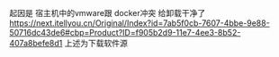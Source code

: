 起因是 宿主机中的vmware跟 docker冲突 给卸载干净了
https://next.itellyou.cn/Original/Index?id=7ab5f0cb-7607-4bbe-9e88-50716dc43de6#cbp=Product?ID=f905b2d9-11e7-4ee3-8b52-407a8befe8d1
上述为下载软件源 
